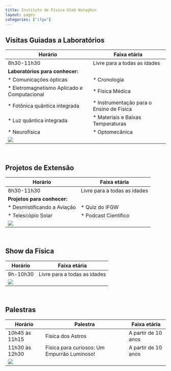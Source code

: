 ```yaml
---
title: Instituto de Física Gleb Wataghin
layout: pages
categories: ["ifgw"]
---
```


## Visitas Guiadas a Laboratórios

| Horário | Faixa etária |
|---------|--------------|
| 8h30-11h30 | Livre para a todas as idades |
| **Laboratórios para conhecer:** |
| * Comunicações ópticas | * Cronologia |
| * Eletromagnetismo Aplicado e Computacional | * Física Médica |
| * Fotônica quântica integrada | * Instrumentação para o Ensino de Física || 
| * Luz quântica integrada | * Materiais e Baixas Temperaturas |
| * Neurofísica | * Optomecânica |
| <a href="https://docs.google.com/document/d/e/2PACX-1vRxMEyWuO4DQnDW43l-hKRb2F7CFmbrgeixobIBIGfqF9Ubho6jXBaZMxKrCEFv1Quz31lZEglKb9mk/pub#id.lexywrvbvtu9"><img style="cursor:pointer" src="{{ site.baseurl }}/img/more.svg"></a> |

<br>

## Projetos de Extensão

| Horário | Faixa etária |
|---------|--------------|
| 8h30-11h30 | Livre para a todas as idades |
| **Projetos para conhecer:** |
| * Desmistificando a Aviação | * Quiz do IFGW |
| * Telescópio Solar | * Podcast Científico |
| <a href="https://docs.google.com/document/d/e/2PACX-1vRxMEyWuO4DQnDW43l-hKRb2F7CFmbrgeixobIBIGfqF9Ubho6jXBaZMxKrCEFv1Quz31lZEglKb9mk/pub#id.q4jyj377c5po"><img style="cursor:pointer" src="{{ site.baseurl }}/img/more.svg"></a> |

<br>

## Show da Física

| Horário | Faixa etária |
|---------|--------------|
| 9h-10h30 | Livre para a todas as idades |
| <a href="https://docs.google.com/document/d/e/2PACX-1vRxMEyWuO4DQnDW43l-hKRb2F7CFmbrgeixobIBIGfqF9Ubho6jXBaZMxKrCEFv1Quz31lZEglKb9mk/pub#id.obczxo8tjkkz"><img style="cursor:pointer" src="{{ site.baseurl }}/img/more.svg"></a> |

<br>

## Palestras

| Horário | Palestra | Faixa etária |
|---------|----------|--------------|
| 10h45 às 11h15 | Física dos Astros | A partir de 10 anos |
| 11h30 às 12h30 | Física para curiosos: Um Empurrão Luminoso! | A partir de 10 anos |
| <a href="https://docs.google.com/document/d/e/2PACX-1vRxMEyWuO4DQnDW43l-hKRb2F7CFmbrgeixobIBIGfqF9Ubho6jXBaZMxKrCEFv1Quz31lZEglKb9mk/pub#id.66hr1fo6s53n"><img style="cursor:pointer" src="{{ site.baseurl }}/img/more.svg"></a> |